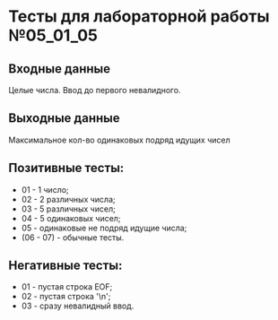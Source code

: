 # Тесты для лабораторной работы №05_01_05

## Входные данные
Целые числа. Ввод до первого невалидного.

## Выходные данные
Максимальное кол-во одинаковых подряд идущих чисел

## Позитивные тесты:
- 01 - 1 число;
- 02 - 2 различных числа;
- 03 - 5 различных чисел;
- 04 - 5 одинаковых чисел;
- 05 - одинаковые не подряд идущие числа;
- (06 - 07) - обычные тесты.

## Негативные тесты:
- 01 - пустая строка EOF;
- 02 - пустая строка '\n';
- 03 - сразу невалидный ввод.